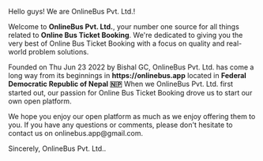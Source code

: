 <p>
    Hello guys! We are OnlineBus Pvt. Ltd.!
</p>
<p>
    Welcome to <b>OnlineBus Pvt. Ltd.</b>, your number one
    source for all things related to <b>Online Bus Ticket Booking</b>.
    We're dedicated
    to
    giving you the very best of Online Bus Ticket Booking with a
    focus on quality and
    real-world problem solutions.
</p>
<p>
    Founded on Thu Jun 23 2022 by Bishal GC, OnlineBus Pvt. Ltd. has
    come a long way from its beginnings
    in <b>https://onlinebus.app</b> located
    in <b>Federal Democratic Republic of Nepal 🇳🇵</b>
    When we OnlineBus Pvt. Ltd. first
    started out, our passion
    for Online Bus Ticket Booking drove us to
    start our own open platform.
</p>
<p>
    We hope you enjoy our open platform as much
    as we enjoy offering them to you. If you have any questions
    or comments, please don't hesitate to
    contact us on onlinebus.app@gmail.com.
</p>
<p>
    Sincerely, OnlineBus Pvt. Ltd..
</p>
